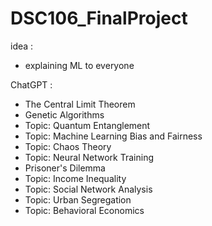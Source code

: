 # DSC106_FinalProject

idea : 
- explaining ML to everyone

ChatGPT : 

- The Central Limit Theorem
- Genetic Algorithms
- Topic: Quantum Entanglement
- Topic: Machine Learning Bias and Fairness
- Topic: Chaos Theory
- Topic: Neural Network Training
- Prisoner's Dilemma
- Topic: Income Inequality
- Topic: Social Network Analysis
- Topic: Urban Segregation
- Topic: Behavioral Economics

